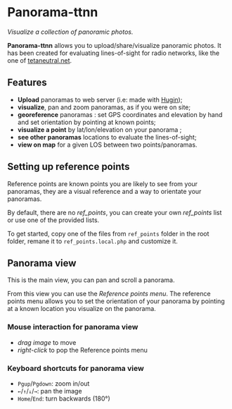 Panorama-ttnn
=============

*Visualize a collection of panoramic photos.*

**Panorama-ttnn** allows you to upload/share/visualize panoramic photos. It has been
created for evaluating lines-of-sight for radio networks, like the one of
[tetaneutral.net](http://tetaneutral.net).

Features
--------

* **Upload** panoramas to web server (i.e: made with [Hugin](hugin.sf.net));
* **visualize**, pan and zoom panoramas, as if you were on site;
* **georeference** panoramas : set GPS coordinates and elevation by hand and set
  orientation by pointing at known points;
* **visualize a point** by lat/lon/elevation on your panorama ;
* **see other panoramas** locations to evaluate the lines-of-sight;
* **view on map** for a given LOS between two points/panoramas.


Setting up reference points
----------------------------

Reference points are known points you are likely to see from your panoramas,
they are a visual reference and a way to orientate your panoramas.

By default, there are no *ref_points*, you can create your own *ref_points* list
or use one of the provided lists.

To get started, copy one of the files from `ref_points` folder in the root
folder, remane it to `ref_points.local.php` and customize it.

Panorama view
--------------

This is the main view, you can pan and scroll a panorama.


From this view you can use the *Reference points menu*. The reference points
menu allows you to set the orientation of your panorama by pointing at a known
location you visualize on the panorama.


### Mouse interaction for panorama view ###

* *drag image*  to move
* *right-click* to pop the Reference points menu


### Keyboard shortcuts for panorama view ###

* `Pgup`/`Pgdown`: zoom in/out
* `←`/`↑`/`↓`/`→`: pan the image
* `Home`/`End`: turn backwards (180°)
